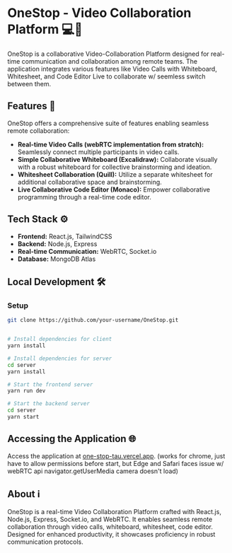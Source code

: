 # OneStop - Video Collaboration Platform 💻🚀

OneStop is a collaborative Video-Collaboration Platform designed for real-time communication and collaboration among remote teams. The application integrates various features like Video Calls with Whiteboard, Whitesheet, and Code Editor Live to collaborate w/ seemless switch between them.

## Features 🌟

OneStop offers a comprehensive suite of features enabling seamless remote collaboration:

- **Real-time Video Calls (webRTC implementation from stratch):** Seamlessly connect multiple participants in video calls.
- **Simple Collaborative Whiteboard (Excalidraw):** Collaborate visually with a robust whiteboard for collective brainstorming and ideation.
- **Whitesheet Collaboration (Quill):** Utilize a separate whitesheet for additional collaborative space and brainstorming.
- **Live Collaborative Code Editor (Monaco):** Empower collaborative programming through a real-time code editor.

## Tech Stack ⚙️

- **Frontend:** React.js, TailwindCSS
- **Backend:** Node.js, Express
- **Real-time Communication:** WebRTC, Socket.io
- **Database:** MongoDB Atlas

## Local Development 🛠️

### Setup

```bash
git clone https://github.com/your-username/OneStop.git
```

```bash

# Install dependencies for client
yarn install

# Install dependencies for server
cd server
yarn install
```

```bash
# Start the frontend server
yarn run dev

# Start the backend server
cd server
yarn start
```

## Accessing the Application 🌐

Access the application at [one-stop-tau.vercel.app](one-stop-tau.vercel.app).
(works for chrome, just have to allow permissions before start, but Edge and Safari faces issue w/ webRTC api navigator.getUserMedia camera doesn't load)

## About ℹ️

OneStop is a real-time Video Collaboration Platform crafted with React.js, Node.js, Express, Socket.io, and WebRTC. It enables seamless remote collaboration through video calls, whiteboard, whitesheet, code editor. Designed for enhanced productivity, it showcases proficiency in robust communication protocols.

